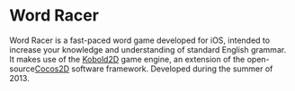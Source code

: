 # Word Racer
Word Racer is a fast-paced word game developed for iOS, intended to increase your knowledge and understanding of standard English grammar. It makes use of the <a href="http://www.kobold2d.com/display/KKSITE/Home">Kobold2D</a> game engine, an extension of the open-source<a href= "http://www.cocos2d-swift.org/">Cocos2D</a> software framework. Developed during the summer of 2013.
